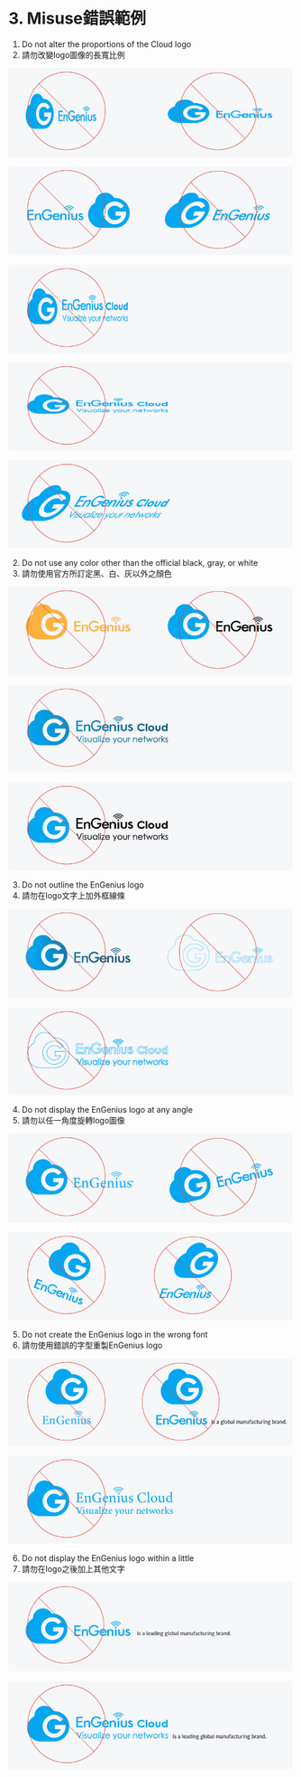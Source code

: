 # 3. Misuse錯誤範例

1. Do not alter the proportions of the Cloud logo  
1. 請勿改變logo圖像的長寬比例 

![](../.gitbook/assets/gong-zuo-qu-yu-77-fu-ben-12100.jpg)

![](../.gitbook/assets/gong-zuo-qu-yu-77-fu-ben-13100%20%282%29.jpg)

![](../.gitbook/assets/gong-zuo-qu-yu-77-fu-ben-26100.jpg)

![](../.gitbook/assets/gong-zuo-qu-yu-77-fu-ben-27100.jpg)

![](../.gitbook/assets/gong-zuo-qu-yu-77-fu-ben-28100.jpg)

2. Do not use any color other than the official black, gray, or white  
2. 請勿使用官方所訂定黑、白、灰以外之顏色

![](../.gitbook/assets/gong-zuo-qu-yu-77-fu-ben-15100.jpg)

![](../.gitbook/assets/gong-zuo-qu-yu-77-fu-ben-29100.jpg)

![](../.gitbook/assets/gong-zuo-qu-yu-77-fu-ben-32100%20%281%29.jpg)

3. Do not outline the EnGenius logo  
3. 請勿在logo文字上加外框線條

![](../.gitbook/assets/gong-zuo-qu-yu-77-fu-ben-14100.jpg)

![](../.gitbook/assets/gong-zuo-qu-yu-77-fu-ben-30100.jpg)

4. Do not display the EnGenius logo at any angle  
4. 請勿以任一角度旋轉logo圖像

![](../.gitbook/assets/gong-zuo-qu-yu-77-fu-ben-16100.jpg)

![](../.gitbook/assets/gong-zuo-qu-yu-77-fu-ben-22100.jpg)

5. Do not create the EnGenius logo in the wrong font  
5. 請勿使用錯誤的字型重製EnGenius logo

![](../.gitbook/assets/gong-zuo-qu-yu-77-fu-ben-25100.jpg)

![](../.gitbook/assets/gong-zuo-qu-yu-77-fu-ben-33100.jpg)

6. Do not display the EnGenius logo within a little  
6. 請勿在logo之後加上其他文字

![](../.gitbook/assets/gong-zuo-qu-yu-77-fu-ben-17100.jpg)

![](../.gitbook/assets/gong-zuo-qu-yu-77-fu-ben-34100.jpg)



>

